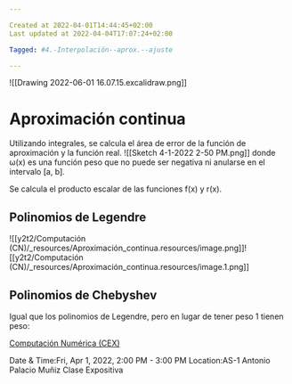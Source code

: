 ```yaml
---

Created at 2022-04-01T14:44:45+02:00
Last updated at 2022-04-04T17:07:24+02:00

Tagged: #4.-Interpolación--aprox.--ajuste

---
```

![[Drawing 2022-06-01 16.07.15.excalidraw.png]]
# Aproximación continua
Utilizando integrales, se calcula el área de error de la función de aproximación y la función real.
![[Sketch 4-1-2022 2-50 PM.png]]
donde ω(x) es una función peso que no puede ser negativa ni anularse en el intervalo [a, b].

Se calcula el producto escalar de las funciones f(x) y r(x).


## Polinomios de Legendre

![[y2t2/Computación (CN)/_resources/Aproximación_continua.resources/image.png]]![[y2t2/Computación (CN)/_resources/Aproximación_continua.resources/image.1.png]]


## Polinomios de Chebyshev

Igual que los polinomios de Legendre, pero en lugar de tener peso 1 tienen peso:


[Computación Numérica (CEX)](https://www.google.com/calendar/event?eid=XzhkOWxjZ3JmZHByNmFzams2OWgzZW9waDY5aGowY2oyY2dvM2VvcjRjb3E2Mm9wajZjc2pjZHBoNjFnbWFkOWg3NWowIHVuZGVyc2NvcmViaXNAbQ)

Date & Time:Fri, Apr 1, 2022, 2:00 PM - 3:00 PM
Location:AS-1
Antonio Palacio Muñiz Clase Expositiva


